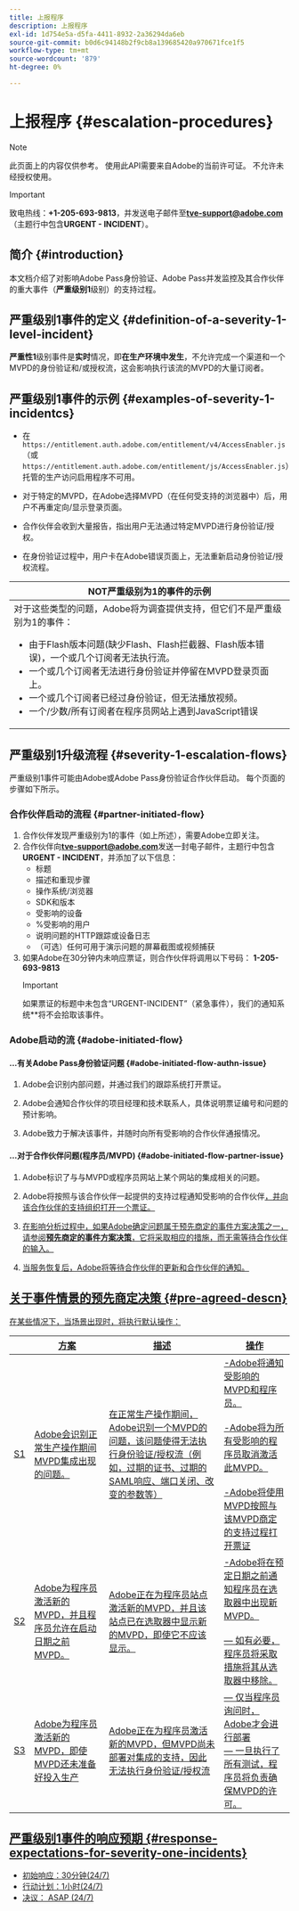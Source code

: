 ```yaml
---
title: 上报程序
description: 上报程序
exl-id: 1d754e5a-d5fa-4411-8932-2a36294da6eb
source-git-commit: b0d6c94148b2f9cb8a139685420a970671fce1f5
workflow-type: tm+mt
source-wordcount: '879'
ht-degree: 0%

---
```


# 上报程序 {#escalation-procedures}

>[!NOTE]
>
>此页面上的内容仅供参考。 使用此API需要来自Adobe的当前许可证。 不允许未经授权使用。

>[!IMPORTANT]
> 
>致电热线：**+1-205-693-9813**，并发送电子邮件至&#x200B;**tve-support@adobe.com**（主题行中包含&#x200B;**URGENT - INCIDENT**）。

## 简介 {#introduction}

本文档介绍了对影响Adobe Pass身份验证、Adobe Pass并发监控及其合作伙伴的重大事件（**严重级别1**&#x200B;级别）的支持过程。


## 严重级别1事件的定义 {#definition-of-a-severity-1-level-incident}

**严重性1**&#x200B;级别事件是&#x200B;**实时**&#x200B;情况，即&#x200B;**在生产环境中发生**，不允许完成一个渠道和一个MVPD的身份验证和/或授权流，这会影响执行该流的MVPD的大量订阅者。


## 严重级别1事件的示例 {#examples-of-severity-1-incidentcs}

* 在`https://entitlement.auth.adobe.com/entitlement/v4/AccessEnabler.js`（或`https://entitlement.auth.adobe.com/entitlement/js/AccessEnabler.js`）托管的生产访问启用程序不可用。

* 对于特定的MVPD，在Adobe选择MVPD（在任何受支持的浏览器中）后，用户不再重定向/显示登录页面。

* 合作伙伴会收到大量报告，指出用户无法通过特定MVPD进行身份验证/授权。

* 在身份验证过程中，用户卡在Adobe错误页面上，无法重新启动身份验证/授权流程。


| **NOT**&#x200B;严重级别为1的事件的示例 |
|---|
| 对于这些类型的问题，Adobe将为调查提供支持，但它们不是严重级别为1的事件：<ul><li>由于Flash版本问题(缺少Flash、Flash拦截器、Flash版本错误)，一个或几个订阅者无法执行流。</li><li>一个或几个订阅者无法进行身份验证并停留在MVPD登录页面上。</li><li>一个或几个订阅者已经过身份验证，但无法播放视频。</li><li>一个/少数/所有订阅者在程序员网站上遇到JavaScript错误</li></ul> |

## 严重级别1升级流程 {#severity-1-escalation-flows}

严重级别1事件可能由Adobe或Adobe Pass身份验证合作伙伴启动。 每个页面的步骤如下所示。

### 合作伙伴启动的流程 {#partner-initiated-flow}

1. 合作伙伴发现严重级别为1的事件（如上所述），需要Adobe立即关注。
1. 合作伙伴向&#x200B;**tve-support@adobe.com**&#x200B;发送一封电子邮件，主题行中包含&#x200B;**URGENT - INCIDENT**，并添加了以下信息：
   * 标题
   * 描述和重现步骤
   * 操作系统/浏览器
   * SDK和版本
   * 受影响的设备
   * %受影响的用户
   * 说明问题的HTTP跟踪或设备日志
   * （可选）任何可用于演示问题的屏幕截图或视频捕获
1. 如果Adobe在30分钟内未响应票证，则合作伙伴将调用以下号码：
   **1-205-693-9813**
   >[!IMPORTANT]
   >如果票证的标题中未包含“URGENT-INCIDENT”（紧急事件），我们的通知系统**将不会拾取该事件。

### Adobe启动的流 {#adobe-initiated-flow}

#### ...有关Adobe Pass身份验证问题 {#adobe-initiated-flow-authn-issue}

1. Adobe会识别内部问题，并通过我们的跟踪系统打开票证。

1. Adobe会通知合作伙伴的项目经理和技术联系人，具体说明票证编号和问题的预计影响。

1. Adobe致力于解决该事件，并随时向所有受影响的合作伙伴通报情况。

#### ...对于合作伙伴问题(程序员/MVPD) {#adobe-initiated-flow-partner-issue}

1. Adobe标识了与与MVPD或程序员网站上某个网站的集成相关的问题。

1. Adobe将按照与该合作伙伴</u>一起提供的支持过程通知受影响的合作伙伴<u>，并向该合作伙伴的支持组织打开一个票证。

1. 在影响分析过程中，如果Adobe确定问题属于预先商定的事件方案决策之一，请参阅&#x200B;**预先商定的事件方案决策**，它将采取相应的措施，而无需等待合作伙伴的输入。

1. 当服务恢复后，Adobe将等待合作伙伴的更新和合作伙伴的通知。

## 关于事件情景的预先商定决策 {#pre-agreed-descn}

在某些情况下，当场景出现时，将执行默认操作：

|   | 方案 | 描述 | 操作 |
|---|---|---|---|
| S1 | Adobe会识别正常生产操作期间MVPD集成出现的问题。 | 在正常生产操作期间，Adobe识别一个MVPD的问题，该问题使得无法执行身份验证/授权流（例如，过期的证书、过期的SAML响应、端口关闭、改变的参数等） | -Adobe将通知受影响的MVPD和程序员。 </br> </br> -Adobe将为所有受影响的程序员取消激活此MVPD。</br> </br> -Adobe将使用MVPD按照与该MVPD商定的支持过程打开票证 |
| S2 | Adobe为程序员激活新的MVPD，并且程序员允许在启动日期之前MVPD。 | Adobe正在为程序员站点激活新的MVPD，并且该站点已在选取器中显示新的MVPD，即使它不应该显示。 | -Adobe将在预定日期之前通知程序员在选取器中出现新MVPD。</br> </br> — 如有必要，程序员将采取措施将其从选取器中移除。 |
| S3 | Adobe为程序员激活新的MVPD，即使MVPD还未准备好投入生产 | Adobe正在为程序员激活新的MVPD，但MVPD尚未部署对集成的支持，因此无法执行身份验证/授权流 |  — 仅当程序员</br>询问时，Adobe才会进行部署 </br> — 一旦执行了所有测试，程序员将负责确保MVPD的许可。 |

## 严重级别1事件的响应预期 {#response-expectations-for-severity-one-incidents}

* 初始响应：30分钟(24/7)
* 行动计划：1小时(24/7)
* 决议： ASAP (24/7)
